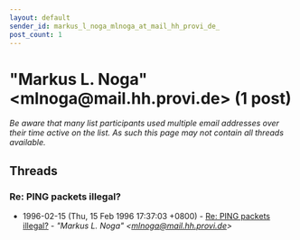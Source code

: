 ```yaml
---
layout: default
sender_id: markus_l_noga_mlnoga_at_mail_hh_provi_de_
post_count: 1
---
```


# "Markus L. Noga" <mlnoga<span>@</span>mail.hh.provi.de> (1 post)

_Be aware that many list participants used multiple email addresses over their time active on the list. As such this page may not contain all threads available._

## Threads

### Re: PING packets illegal?
+ 1996-02-15 (Thu, 15 Feb 1996 17:37:03 +0800) - [Re: PING packets illegal?](/archive/1996/02/b137880d1d680432368466c7ce71cd7ffebd2ae3c72a76ee67063705dd3d9a70) - _"Markus L. Noga" \<mlnoga@mail.hh.provi.de\>_

